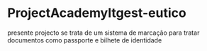 # ProjectAcademyItgest-eutico
presente projecto se trata de um sistema de marcação para tratar documentos como passporte e bilhete de identidade
